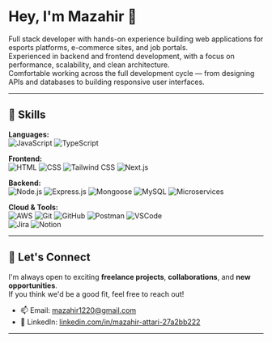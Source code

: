 # Hey, I'm Mazahir 👋

Full stack developer with hands-on experience building web applications for esports platforms, e-commerce sites, and job portals.  
Experienced in backend and frontend development, with a focus on performance, scalability, and clean architecture.  
Comfortable working across the full development cycle — from designing APIs and databases to building responsive user interfaces.

---

## 🚀 Skills

**Languages:**  
![JavaScript](https://img.shields.io/badge/JavaScript-F7DF1E?style=flat&logo=javascript&logoColor=black) 
![TypeScript](https://img.shields.io/badge/TypeScript-3178C6?style=flat&logo=typescript&logoColor=white) 

**Frontend:**  
![HTML](https://img.shields.io/badge/HTML5-E34F26?style=flat&logo=html5&logoColor=white) 
![CSS](https://img.shields.io/badge/CSS3-1572B6?style=flat&logo=css3&logoColor=white) 
![Tailwind CSS](https://img.shields.io/badge/Tailwind_CSS-06B6D4?style=flat&logo=tailwind-css&logoColor=white) 
![Next.js](https://img.shields.io/badge/Next.js-000000?style=flat&logo=next.js&logoColor=white)

**Backend:**  
![Node.js](https://img.shields.io/badge/Node.js-339933?style=flat&logo=node.js&logoColor=white) 
![Express.js](https://img.shields.io/badge/Express.js-000000?style=flat&logo=express&logoColor=white) 
![Mongoose](https://img.shields.io/badge/Mongoose-880000?style=flat&logo=mongoose&logoColor=white) 
![MySQL](https://img.shields.io/badge/MySQL-4479A1?style=flat&logo=mysql&logoColor=white) 
![Microservices](https://img.shields.io/badge/Microservices-FF6F00?style=flat)

**Cloud & Tools:**  
![AWS](https://img.shields.io/badge/AWS-FF9900?style=flat&logo=amazon-aws&logoColor=white) 
![Git](https://img.shields.io/badge/Git-F05032?style=flat&logo=git&logoColor=white) 
![GitHub](https://img.shields.io/badge/GitHub-181717?style=flat&logo=github&logoColor=white) 
![Postman](https://img.shields.io/badge/Postman-FF6C37?style=flat&logo=postman&logoColor=white) 
![VSCode](https://img.shields.io/badge/VSCode-007ACC?style=flat&logo=visual-studio-code&logoColor=white)  
![Jira](https://img.shields.io/badge/Jira-0052CC?style=flat&logo=jira&logoColor=white) 
![Notion](https://img.shields.io/badge/Notion-000000?style=flat&logo=notion&logoColor=white)

---

## 🤝 Let's Connect

I'm always open to exciting **freelance projects**, **collaborations**, and **new opportunities**.  
If you think we'd be a good fit, feel free to reach out!

- 📫 Email: [mazahir1220@gmail.com](mailto:mazahir1220@gmail.com)  
- 🔗 LinkedIn: [linkedin.com/in/mazahir-attari-27a2bb222](https://www.linkedin.com/in/mazahir-attari-27a2bb222)

---
